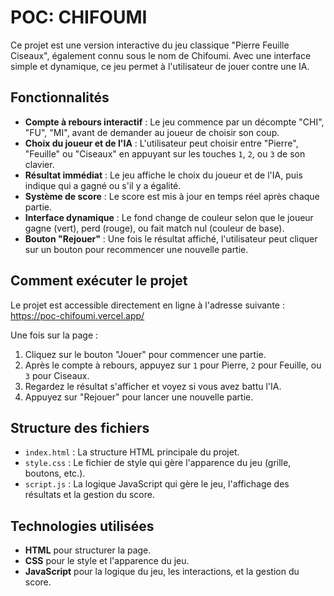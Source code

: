 # POC: CHIFOUMI

Ce projet est une version interactive du jeu classique "Pierre Feuille Ciseaux", également connu sous le nom de Chifoumi. Avec une interface simple et dynamique, ce jeu permet à l'utilisateur de jouer contre une IA.

## Fonctionnalités

- **Compte à rebours interactif** : Le jeu commence par un décompte "CHI", "FU", "MI", avant de demander au joueur de choisir son coup.
- **Choix du joueur et de l'IA** : L'utilisateur peut choisir entre "Pierre", "Feuille" ou "Ciseaux" en appuyant sur les touches `1`, `2`, ou `3` de son clavier.
- **Résultat immédiat** : Le jeu affiche le choix du joueur et de l'IA, puis indique qui a gagné ou s'il y a égalité.
- **Système de score** : Le score est mis à jour en temps réel après chaque partie.
- **Interface dynamique** : Le fond change de couleur selon que le joueur gagne (vert), perd (rouge), ou fait match nul (couleur de base).
- **Bouton "Rejouer"** : Une fois le résultat affiché, l'utilisateur peut cliquer sur un bouton pour recommencer une nouvelle partie.

## Comment exécuter le projet

Le projet est accessible directement en ligne à l'adresse suivante : https://poc-chifoumi.vercel.app/

Une fois sur la page :
1. Cliquez sur le bouton "Jouer" pour commencer une partie.
2. Après le compte à rebours, appuyez sur `1` pour Pierre, `2` pour Feuille, ou `3` pour Ciseaux.
3. Regardez le résultat s'afficher et voyez si vous avez battu l'IA.
4. Appuyez sur "Rejouer" pour lancer une nouvelle partie.

## Structure des fichiers

- `index.html` : La structure HTML principale du projet.
- `style.css` : Le fichier de style qui gère l'apparence du jeu (grille, boutons, etc.).
- `script.js` : La logique JavaScript qui gère le jeu, l'affichage des résultats et la gestion du score.

## Technologies utilisées

- **HTML** pour structurer la page.
- **CSS** pour le style et l'apparence du jeu.
- **JavaScript** pour la logique du jeu, les interactions, et la gestion du score.

